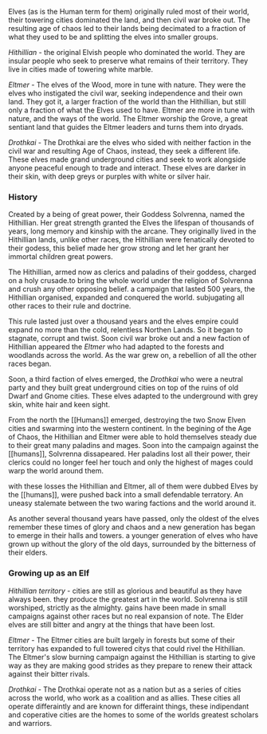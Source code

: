 Elves (as is the Human term for them) originally ruled most of their world, their towering cities dominated the land, and then civil war broke out. The resulting age of chaos led to their lands being decimated to a fraction of what they used to be and splitting the elves into smaller groups.

*Hithillian* - the original Elvish people who dominated the world. They are insular people who seek to preserve what remains of their territory. They live in cities made of towering white marble. 

*Eltmer* - The elves of the Wood, more in tune with nature. They were the elves who instigated the civil war, seeking independence and their own land. They got it, a larger fraction of the world than the Hithillian, but still only a fraction of what the Elves used to have. Eltmer are more in tune with nature, and the ways of the world. The Eltmer worship the Grove, a great sentiant land that guides the Eltmer leaders and turns them into dryads.

*Drothkai* - The Drothkai are the elves who sided with neither faction in the civil war and resulting Age of Chaos, instead, they seek a different life. These elves made grand underground cities and seek to work alongside anyone peaceful enough to trade and interact. These elves are darker in their skin, with deep greys or purples with white or silver hair.

### History 

Created by a being of great power, their Goddess Solvrenna, named the Hithillian. Her great strength granted the Elves the lifespan of thousands of years, long memory and kinship with the arcane. They originally lived in the Hithillian lands, unlike other races, the Hithillian were fenatically devoted to their godess, this belief made her grow strong and let her grant her immortal children great powers. 

The Hithillian, armed now as clerics and paladins of their goddess, charged on a holy crusade.to bring the whole world under the religion of Solvrenna and crush any other opposing belief. a campaign that lasted 500 years, the Hithillian organised, expanded and conquered the world. subjugating all other races to their rule and doctrine. 

This rule lasted just over a thousand years and the elves empire could expand no more than the cold, relentless Northen Lands. So it began to stagnate, corrupt and twist. Soon civil war broke out and a new faction of Hithillian appeared the *Eltmer* who had adapted to the forests and woodlands across the world. As the war grew on, a rebellion of all the other races began.

Soon, a third faction of elves emerged, the *Drothkai* who were a neutral party and they built great underground cities on top of the ruins of old Dwarf and Gnome cities. These elves adapted to the underground with grey skin, white hair and keen sight. 

From the north the [[Humans]] emerged, destroying the two Snow Elven cities and swarming into the western continent. In the begining of the Age of Chaos, the Hithillian and Eltmer were able to hold themselves steady due to their great many paladins and mages. Soon into the campaign against the [[humans]], Solvrenna dissapeared. Her paladins lost all their power, their clerics could no longer feel her touch and only the highest of mages could warp the world around them. 

with these losses the Hithillian and Eltmer, all of them were dubbed Elves by the [[humans]], were pushed back into a small defendable terratory. An uneasy stalemate between the two waring factions and the world around it. 

As another several thousand years have passed, only the oldest of the elves remember these times of glory and chaos and a new generation has began to emerge in their halls and towers. a younger generation of elves who have grown up without the glory of the old days, surrounded by the bitterness of their elders.

### Growing up as an Elf

*Hithillian territory* - cities are still as glorious and beautiful as they have always been. they produce the greatest art in the world. Solvrenna is still worshiped, strictly as the almighty. gains have been made in small campaigns against other races but no real expansion of note. The Elder elves are still bitter and angry at the things that have been lost.

*Eltmer* - The Eltmer cities are built largely in forests but some of their territory has expanded to full towered citys that could rivel the Hithillian. The Eltmer's slow burning campaign against the Hithillian is starting to give way as they are making good strides as they prepare to renew their attack against their bitter rivals. 

*Drothkai* - The Drothkai operate not as a nation but as a series of cities across the world, who work as a coalition and as allies. These cities all operate differaintly and are known for differaint things, these indipendant and coperative cities are the homes to some of the worlds greatest scholars and warriors.  